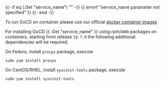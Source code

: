 {{- if eq (.Get "service_name") "" -}}
{{ errorf "service_name parameter not specified" }}
{{- end -}}

To run GoCD on container please use our official [docker container images](https://hub.docker.com/u/gocd)

For installing GoCD {{ .Get "service_name" }} using rpm/deb packages on containers, starting from release `19.7.0` the following additional dependencies will be required.

On Fedora, install `procps` package, execute

```shell
sudo yum install procps
```

On CentOS/RHEL, install `sysvinit-tools` package, execute

```shell
sudo yum install sysvinit-tools
```
